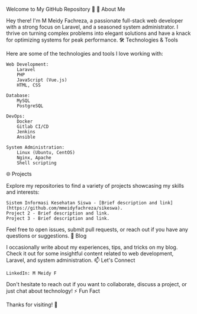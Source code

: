 Welcome to My GitHub Repository 👋
🚀 About Me

Hey there! I'm M Meidy Fachreza, a passionate full-stack web developer with a strong focus on Laravel, and a seasoned system administrator. I thrive on turning complex problems into elegant solutions and have a knack for optimizing systems for peak performance.
🛠️ Technologies & Tools

Here are some of the technologies and tools I love working with:

    Web Development:
        Laravel
        PHP
        JavaScript (Vue.js)
        HTML, CSS

    Database:
        MySQL
        PostgreSQL

    DevOps:
        Docker
        Gitlab CI/CD
        Jenkins
        Ansible

    System Administration:
        Linux (Ubuntu, CentOS)
        Nginx, Apache
        Shell scripting

🌐 Projects

Explore my repositories to find a variety of projects showcasing my skills and interests:

    Sistem Informasi Kesehatan Siswa - [Brief description and link](https://github.com/mmeidyfachreza/sikeswa).
    Project 2 - Brief description and link.
    Project 3 - Brief description and link.

Feel free to open issues, submit pull requests, or reach out if you have any questions or suggestions.
📝 Blog

I occasionally write about my experiences, tips, and tricks on my blog. Check it out for some insightful content related to web development, Laravel, and system administration.
📫 Let's Connect

    LinkedIn: M Meidy F

Don't hesitate to reach out if you want to collaborate, discuss a project, or just chat about technology!
⚡ Fun Fact

Thanks for visiting! 🚀
